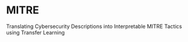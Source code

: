 # MITRE
Translating Cybersecurity Descriptions into Interpretable MITRE Tactics using Transfer Learning
